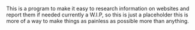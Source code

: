 This is a program to make it easy to research information on websites and report them if needed
currently a W.I.P, so this is just a placeholder
this is more of a way to make things as painless as possible more than anything.
